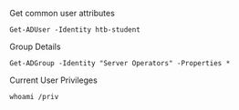 
Get common user attributes
```powershell-session
Get-ADUser -Identity htb-student
```

Group Details
```powershell-session
Get-ADGroup -Identity "Server Operators" -Properties *
```

Current User Privileges
```powershell-session
whoami /priv
```


